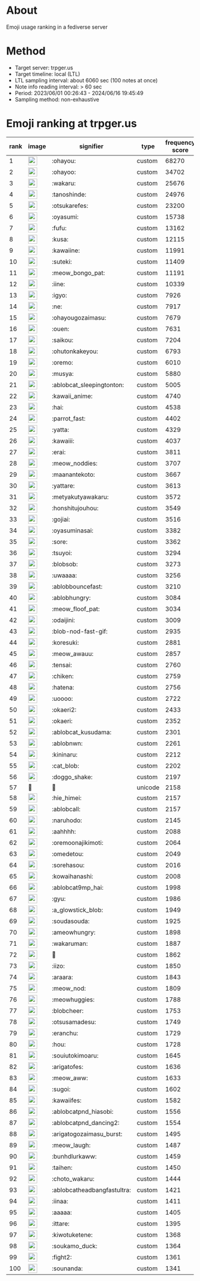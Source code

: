 # About
Emoji usage ranking in a fediverse server

# Method
- Target server: trpger.us
- Target timeline: local (LTL)
- LTL sampling interval: about 6060 sec (100 notes at once)
- Note info reading interval: > 60 sec
- Period: 2023/06/01 00:26:43 - 2024/06/16 19:45:49 
- Sampling method: non-exhaustive

# Emoji ranking at trpger.us

|rank|image|signifier|type|frequency score|
|----|----|----|----|----|
|1|<img height="24" src="https://trpger.us/emoji/ohayou.webp">|:ohayou:|custom|68270|
|2|<img height="24" src="https://trpger.us/emoji/ohayoo.webp">|:ohayoo:|custom|34702|
|3|<img height="24" src="https://trpger.us/emoji/wakaru.webp">|:wakaru:|custom|25676|
|4|<img height="24" src="https://trpger.us/emoji/tanoshinde.webp">|:tanoshinde:|custom|24976|
|5|<img height="24" src="https://trpger.us/emoji/otsukarefes.webp">|:otsukarefes:|custom|23200|
|6|<img height="24" src="https://trpger.us/emoji/oyasumi.webp">|:oyasumi:|custom|15738|
|7|<img height="24" src="https://trpger.us/emoji/fufu.webp">|:fufu:|custom|13162|
|8|<img height="24" src="https://trpger.us/emoji/kusa.webp">|:kusa:|custom|12115|
|9|<img height="24" src="https://trpger.us/emoji/kawaiine.webp">|:kawaiine:|custom|11991|
|10|<img height="24" src="https://trpger.us/emoji/suteki.webp">|:suteki:|custom|11409|
|11|<img height="24" src="https://trpger.us/emoji/meow_bongo_pat.webp">|:meow_bongo_pat:|custom|11191|
|12|<img height="24" src="https://trpger.us/emoji/iine.webp">|:iine:|custom|10339|
|13|<img height="24" src="https://trpger.us/emoji/igyo.webp">|:igyo:|custom|7926|
|14|<img height="24" src="https://trpger.us/emoji/ne.webp">|:ne:|custom|7917|
|15|<img height="24" src="https://trpger.us/emoji/ohayougozaimasu.webp">|:ohayougozaimasu:|custom|7679|
|16|<img height="24" src="https://trpger.us/emoji/ouen.webp">|:ouen:|custom|7631|
|17|<img height="24" src="https://trpger.us/emoji/saikou.webp">|:saikou:|custom|7204|
|18|<img height="24" src="https://trpger.us/emoji/ohutonkakeyou.webp">|:ohutonkakeyou:|custom|6793|
|19|<img height="24" src="https://trpger.us/emoji/oremo.webp">|:oremo:|custom|6010|
|20|<img height="24" src="https://trpger.us/emoji/musya.webp">|:musya:|custom|5880|
|21|<img height="24" src="https://trpger.us/emoji/ablobcat_sleepingtonton.webp">|:ablobcat_sleepingtonton:|custom|5005|
|22|<img height="24" src="https://trpger.us/emoji/kawaii_anime.webp">|:kawaii_anime:|custom|4740|
|23|<img height="24" src="https://trpger.us/emoji/hai.webp">|:hai:|custom|4538|
|24|<img height="24" src="https://trpger.us/emoji/parrot_fast.webp">|:parrot_fast:|custom|4402|
|25|<img height="24" src="https://trpger.us/emoji/yatta.webp">|:yatta:|custom|4329|
|26|<img height="24" src="https://trpger.us/emoji/kawaiii.webp">|:kawaiii:|custom|4037|
|27|<img height="24" src="https://trpger.us/emoji/erai.webp">|:erai:|custom|3811|
|28|<img height="24" src="https://trpger.us/emoji/meow_noddies.webp">|:meow_noddies:|custom|3707|
|29|<img height="24" src="https://trpger.us/emoji/maanantekoto.webp">|:maanantekoto:|custom|3667|
|30|<img height="24" src="https://trpger.us/emoji/yattare.webp">|:yattare:|custom|3613|
|31|<img height="24" src="https://trpger.us/emoji/metyakutyawakaru.webp">|:metyakutyawakaru:|custom|3572|
|32|<img height="24" src="https://trpger.us/emoji/honshitujouhou.webp">|:honshitujouhou:|custom|3549|
|33|<img height="24" src="https://trpger.us/emoji/gojiai.webp">|:gojiai:|custom|3516|
|34|<img height="24" src="https://trpger.us/emoji/oyasuminasai.webp">|:oyasuminasai:|custom|3382|
|35|<img height="24" src="https://trpger.us/emoji/sore.webp">|:sore:|custom|3362|
|36|<img height="24" src="https://trpger.us/emoji/tsuyoi.webp">|:tsuyoi:|custom|3294|
|37|<img height="24" src="https://trpger.us/emoji/blobsob.webp">|:blobsob:|custom|3273|
|38|<img height="24" src="https://trpger.us/emoji/uwaaaa.webp">|:uwaaaa:|custom|3256|
|39|<img height="24" src="https://trpger.us/emoji/ablobbouncefast.webp">|:ablobbouncefast:|custom|3210|
|40|<img height="24" src="https://trpger.us/emoji/ablobhungry.webp">|:ablobhungry:|custom|3084|
|41|<img height="24" src="https://trpger.us/emoji/meow_floof_pat.webp">|:meow_floof_pat:|custom|3034|
|42|<img height="24" src="https://trpger.us/emoji/odaijini.webp">|:odaijini:|custom|3009|
|43|<img height="24" src="https://trpger.us/emoji/blob-nod-fast-gif.webp">|:blob-nod-fast-gif:|custom|2935|
|44|<img height="24" src="https://trpger.us/emoji/koresuki.webp">|:koresuki:|custom|2881|
|45|<img height="24" src="https://trpger.us/emoji/meow_awauu.webp">|:meow_awauu:|custom|2857|
|46|<img height="24" src="https://trpger.us/emoji/tensai.webp">|:tensai:|custom|2760|
|47|<img height="24" src="https://trpger.us/emoji/chiken.webp">|:chiken:|custom|2759|
|48|<img height="24" src="https://trpger.us/emoji/hatena.webp">|:hatena:|custom|2756|
|49|<img height="24" src="https://trpger.us/emoji/uoooo.webp">|:uoooo:|custom|2722|
|50|<img height="24" src="https://trpger.us/emoji/okaeri2.webp">|:okaeri2:|custom|2433|
|51|<img height="24" src="https://trpger.us/emoji/okaeri.webp">|:okaeri:|custom|2352|
|52|<img height="24" src="https://trpger.us/emoji/ablobcat_kusudama.webp">|:ablobcat_kusudama:|custom|2301|
|53|<img height="24" src="https://trpger.us/emoji/ablobnwn.webp">|:ablobnwn:|custom|2261|
|54|<img height="24" src="https://trpger.us/emoji/kininaru.webp">|:kininaru:|custom|2212|
|55|<img height="24" src="https://trpger.us/emoji/cat_blob.webp">|:cat_blob:|custom|2202|
|56|<img height="24" src="https://trpger.us/emoji/doggo_shake.webp">|:doggo_shake:|custom|2197|
|57|🍮|🍮|unicode|2158|
|58|<img height="24" src="https://trpger.us/emoji/hie_himei.webp">|:hie_himei:|custom|2157|
|59|<img height="24" src="https://trpger.us/emoji/ablobcall.webp">|:ablobcall:|custom|2157|
|60|<img height="24" src="https://trpger.us/emoji/naruhodo.webp">|:naruhodo:|custom|2145|
|61|<img height="24" src="https://trpger.us/emoji/aahhhh.webp">|:aahhhh:|custom|2088|
|62|<img height="24" src="https://trpger.us/emoji/oremoonajikimoti.webp">|:oremoonajikimoti:|custom|2064|
|63|<img height="24" src="https://trpger.us/emoji/omedetou.webp">|:omedetou:|custom|2049|
|64|<img height="24" src="https://trpger.us/emoji/sorehasou.webp">|:sorehasou:|custom|2016|
|65|<img height="24" src="https://trpger.us/emoji/kowaihanashi.webp">|:kowaihanashi:|custom|2008|
|66|<img height="24" src="https://trpger.us/emoji/ablobcat9mp_hai.webp">|:ablobcat9mp_hai:|custom|1998|
|67|<img height="24" src="https://trpger.us/emoji/gyu.webp">|:gyu:|custom|1986|
|68|<img height="24" src="https://trpger.us/emoji/a_glowstick_blob.webp">|:a_glowstick_blob:|custom|1949|
|69|<img height="24" src="https://trpger.us/emoji/soudasouda.webp">|:soudasouda:|custom|1925|
|70|<img height="24" src="https://trpger.us/emoji/ameowhungry.webp">|:ameowhungry:|custom|1898|
|71|<img height="24" src="https://trpger.us/emoji/wakaruman.webp">|:wakaruman:|custom|1887|
|72|<img height="24" src="https://trpger.us/emoji/birthday.webp">|:birthday:|custom|1862|
|73|<img height="24" src="https://trpger.us/emoji/iizo.webp">|:iizo:|custom|1850|
|74|<img height="24" src="https://trpger.us/emoji/araara.webp">|:araara:|custom|1843|
|75|<img height="24" src="https://trpger.us/emoji/meow_nod.webp">|:meow_nod:|custom|1809|
|76|<img height="24" src="https://trpger.us/emoji/meowhuggies.webp">|:meowhuggies:|custom|1788|
|77|<img height="24" src="https://trpger.us/emoji/blobcheer.webp">|:blobcheer:|custom|1753|
|78|<img height="24" src="https://trpger.us/emoji/otsusamadesu.webp">|:otsusamadesu:|custom|1749|
|79|<img height="24" src="https://trpger.us/emoji/eranchu.webp">|:eranchu:|custom|1729|
|80|<img height="24" src="https://trpger.us/emoji/hou.webp">|:hou:|custom|1728|
|81|<img height="24" src="https://trpger.us/emoji/souiutokimoaru.webp">|:souiutokimoaru:|custom|1645|
|82|<img height="24" src="https://trpger.us/emoji/arigatofes.webp">|:arigatofes:|custom|1636|
|83|<img height="24" src="https://trpger.us/emoji/meow_aww.webp">|:meow_aww:|custom|1633|
|84|<img height="24" src="https://trpger.us/emoji/sugoi.webp">|:sugoi:|custom|1602|
|85|<img height="24" src="https://trpger.us/emoji/kawaiifes.webp">|:kawaiifes:|custom|1582|
|86|<img height="24" src="https://trpger.us/emoji/ablobcatpnd_hiasobi.webp">|:ablobcatpnd_hiasobi:|custom|1556|
|87|<img height="24" src="https://trpger.us/emoji/ablobcatpnd_dancing2.webp">|:ablobcatpnd_dancing2:|custom|1554|
|88|<img height="24" src="https://trpger.us/emoji/arigatogozaimasu_burst.webp">|:arigatogozaimasu_burst:|custom|1495|
|89|<img height="24" src="https://trpger.us/emoji/meow_laugh.webp">|:meow_laugh:|custom|1487|
|90|<img height="24" src="https://trpger.us/emoji/bunhdlurkaww.webp">|:bunhdlurkaww:|custom|1459|
|91|<img height="24" src="https://trpger.us/emoji/taihen.webp">|:taihen:|custom|1450|
|92|<img height="24" src="https://trpger.us/emoji/choto_wakaru.webp">|:choto_wakaru:|custom|1444|
|93|<img height="24" src="https://trpger.us/emoji/ablobcatheadbangfastultra.webp">|:ablobcatheadbangfastultra:|custom|1421|
|94|<img height="24" src="https://trpger.us/emoji/iinaa.webp">|:iinaa:|custom|1411|
|95|<img height="24" src="https://trpger.us/emoji/aaaaa.webp">|:aaaaa:|custom|1405|
|96|<img height="24" src="https://trpger.us/emoji/ittare.webp">|:ittare:|custom|1395|
|97|<img height="24" src="https://trpger.us/emoji/kiwotuketene.webp">|:kiwotuketene:|custom|1368|
|98|<img height="24" src="https://trpger.us/emoji/soukamo_duck.webp">|:soukamo_duck:|custom|1364|
|99|<img height="24" src="https://trpger.us/emoji/fight2.webp">|:fight2:|custom|1361|
|100|<img height="24" src="https://trpger.us/emoji/sounanda.webp">|:sounanda:|custom|1341|
